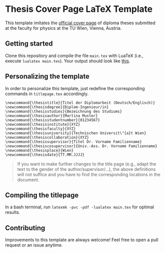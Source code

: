 # Thesis Cover Page LaTeX Template

This template imitates the [official cover page](https://www.tuwien.ac.at/dekanate/dekanatszentrum_3/formulare/) of diploma theses submitted at the faculty for physics at the TU Wien, Vienna, Austria.

## Getting started

Clone this repository and compile the file `main.tex` with LuaTeX (i.e., execute `lualatex main.tex`). Your output should look like [this](main.pdf).

## Personalizing the template

In order to personalize this template, just redefine the corresponding commands in `titlepage.tex` accordingly.
```
\newcommand{\thesistitle}{Titel der Diplomarbeit (Deutsch/Englisch)}
\newcommand{\thesisdegree}{Diplom-Ingenieur/in}
\newcommand{\thesisstudies}{Bezeichnung des Studiums}
\newcommand{\thesisauthor}{Martina Muster}
\newcommand{\thesisstudentnumber}{01234567}
\newcommand{\thesisinstitute}{XYZ}
\newcommand{\thesisfaculty}{XYZ}
\newcommand{\thesisuniversity}{Technischen Universit\"{a}t Wien}
\newcommand{\thesiscollaboration}{XYZ}
\newcommand{\thesissupervisor}{Titel Dr. Vorname Familienname}
\newcommand{\thesiscosupervisor}{Univ.-Ass. Dr. Vorname Familienname}
\newcommand{\thesisplace}{Wien}
\newcommand{\thesisdate}{TT.MM.JJJJ}
```

> If you want to make further changes to the title page (e.g., adapt the text to the gender of the author/supervisor/...), the above definitions will not suffice and you have to find the corresponding locations in the document.

## Compiling the titlepage

In a bash terminal, run `latexmk -pvc -pdf -lualatex main.tex` for optimal results.

## Contributing

Improvements to this template are always welcome! Feel free to open a pull request or an issue anytime.

